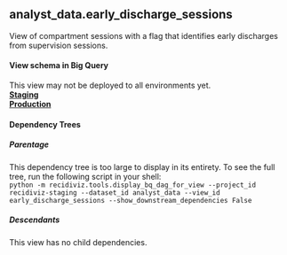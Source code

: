 ## analyst_data.early_discharge_sessions
View of compartment sessions with a flag that identifies early discharges from supervision sessions.

#### View schema in Big Query
This view may not be deployed to all environments yet.<br/>
[**Staging**](https://console.cloud.google.com/bigquery?pli=1&p=recidiviz-staging&page=table&project=recidiviz-staging&d=analyst_data&t=early_discharge_sessions)
<br/>
[**Production**](https://console.cloud.google.com/bigquery?pli=1&p=recidiviz-123&page=table&project=recidiviz-123&d=analyst_data&t=early_discharge_sessions)
<br/>

#### Dependency Trees

##### Parentage
This dependency tree is too large to display in its entirety. To see the full tree, run the following script in your shell: <br/>
```python -m recidiviz.tools.display_bq_dag_for_view --project_id recidiviz-staging --dataset_id analyst_data --view_id early_discharge_sessions --show_downstream_dependencies False```

##### Descendants
This view has no child dependencies.
